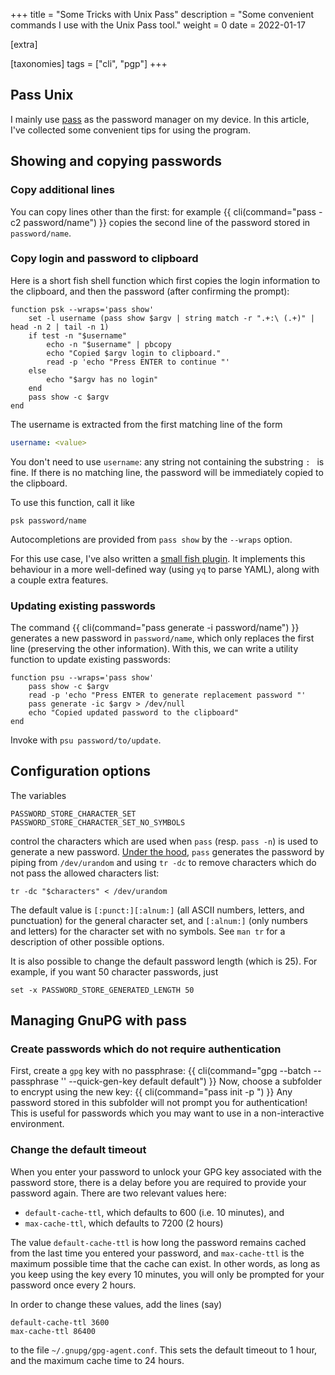+++
title = "Some Tricks with Unix Pass"
description = "Some convenient commands I use with the Unix Pass tool."
weight = 0
date = 2022-01-17

[extra]

[taxonomies]
tags = ["cli", "pgp"]
+++
## Pass Unix
I mainly use [pass](https://www.passwordstore.org/) as the password manager on my device.
In this article, I've collected some convenient tips for using the program.
## Showing and copying passwords
### Copy additional lines
You can copy lines other than the first: for example
{{ cli(command="pass -c2 password/name") }}
copies the second line of the password stored in `password/name`.

### Copy login and password to clipboard
Here is a short fish shell function which first copies the login information to the clipboard, and then the password (after confirming the prompt):
```fish
function psk --wraps='pass show'
    set -l username (pass show $argv | string match -r ".+:\ (.+)" | head -n 2 | tail -n 1)
    if test -n "$username"
        echo -n "$username" | pbcopy
        echo "Copied $argv login to clipboard."
        read -p 'echo "Press ENTER to continue "'
    else
        echo "$argv has no login"
    end
    pass show -c $argv
end
```
The username is extracted from the first matching line of the form
```yaml
username: <value>
```
You don't need to use `username`: any string not containing the substring `: ` is fine.
If there is no matching line, the password will be immediately copied to the clipboard.

To use this function, call it like
```fish
psk password/name
```
Autocompletions are provided from `pass show` by the `--wraps` option.

For this use case, I've also written a [small fish plugin](https://github.com/alexrutar/psk).
It implements this behaviour in a more well-defined way (using `yq` to parse YAML), along with a couple extra features.

### Updating existing passwords
The command
{{ cli(command="pass generate -i password/name") }}
generates a new password in `password/name`, which only replaces the first line (preserving the other information).
With this, we can write a utility function to update existing passwords:
```fish
function psu --wraps='pass show'
    pass show -c $argv
    read -p 'echo "Press ENTER to generate replacement password "'
    pass generate -ic $argv > /dev/null
    echo "Copied updated password to the clipboard"
end
```
Invoke with `psu password/to/update`.

## Configuration options
The variables
```
PASSWORD_STORE_CHARACTER_SET
PASSWORD_STORE_CHARACTER_SET_NO_SYMBOLS
```
control the characters which are used when `pass` (resp. `pass -n`) is used to generate a new password.
[Under the hood](https://git.zx2c4.com/password-store/tree/src/password-store.sh), `pass` generates the password by piping from `/dev/urandom` and using `tr -dc` to remove characters which do not pass the allowed characters list:
<pre><code><kbd>tr -dc "$characters" &lt; /dev/urandom</kbd>
</code></pre>
The default value is `[:punct:][:alnum:]` (all ASCII numbers, letters, and punctuation) for the general character set, and `[:alnum:]` (only numbers and letters) for the character set with no symbols.
See `man tr` for a description of other possible options.

It is also possible to change the default password length (which is 25).
For example, if you want 50 character passwords, just
```fish
set -x PASSWORD_STORE_GENERATED_LENGTH 50
```

## Managing GnuPG with pass
### Create passwords which do not require authentication
First, create a `gpg` key with no passphrase:
{{ cli(command="gpg --batch --passphrase '' --quick-gen-key <no-auth-key-id> default default") }}
Now, choose a subfolder to encrypt using the new key:
{{ cli(command="pass init -p <no-auth-foldername> <no-auth-key-id>") }}
Any password stored in this subfolder will not prompt you for authentication!
This is useful for passwords which you may want to use in a non-interactive environment.

### Change the default timeout
When you enter your password to unlock your GPG key associated with the password store, there is a delay before you are required to provide your password again.
There are two relevant values here:

- `default-cache-ttl`, which defaults to 600 (i.e. 10 minutes), and
- `max-cache-ttl`, which defaults to 7200 (2 hours)

The value `default-cache-ttl` is how long the password remains cached from the last time you entered your password, and `max-cache-ttl` is the maximum possible time that the cache can exist.
In other words, as long as you keep using the key every 10 minutes, you will only be prompted for your password once every 2 hours.

In order to change these values, add the lines (say)
```
default-cache-ttl 3600
max-cache-ttl 86400
```
to the file `~/.gnupg/gpg-agent.conf`.
This sets the default timeout to 1 hour, and the maximum cache time to 24 hours.
